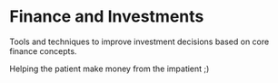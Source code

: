 # Finance and Investments

Tools and techniques to improve investment decisions based on core finance concepts. 

Helping the patient make money from the impatient ;)
